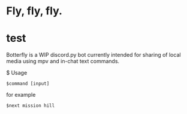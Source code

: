 # Fly, fly, fly.

# test 

Botterfly is a WIP discord.py bot currently intended for sharing of local media using mpv and in-chat text commands.

$ Usage

`$command [input]`

for example

`$next mission hill`
